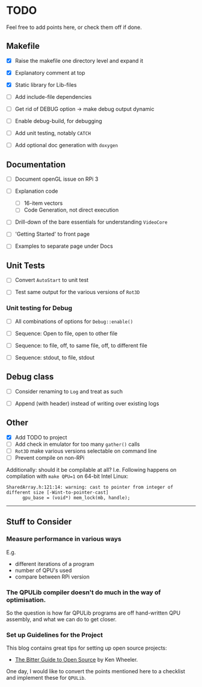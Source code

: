 
# TODO

Feel free to add points here, or check them off if done.


## Makefile

- [x] Raise the makefile one directory level and expand it
- [x] Explanatory comment at top
- [x] Static library for Lib-files
- [ ] Add include-file dependencies
- [ ] Get rid of DEBUG option -> make debug output dynamic
- [ ] Enable debug-build, for debugging
- [ ] Add unit testing, notably `CATCH`
- [ ] Add optional doc generation with `doxygen`


## Documentation

- [ ] Document openGL issue on RPi 3
- [ ] Explanation code
  - [ ] 16-item vectors
  - [ ] Code Generation, not direct execution
- [ ] Drill-down of the bare essentials for understanding `VideoCore`
- [ ] 'Getting Started' to front page
- [ ] Examples to separate page under Docs


## Unit Tests

- [ ] Convert `AutoStart` to unit test
- [ ] Test same output for the various versions of `Rot3D`


### Unit testing for Debug
- [ ] All combinations of options for `Debug::enable()`
- [ ] Sequence: Open to file, open to other file
- [ ] Sequence: to file, off, to same file, off, to different file
- [ ] Sequence: stdout, to file, stdout


## Debug class

- [ ] Consider renaming to `Log` and treat as such
- [ ] Append (with header) instead of writing over existing logs


## Other

- [x] Add TODO to project
- [ ] Add check in emulator for too many `gather()` calls
- [ ] `Rot3D` make various versions selectable on command line
- [ ] Prevent compile on non-RPi

Additionally: should it be compilable at all?
I.e. Following happens on compilation with `make QPU=1` on 64-bit Intel Linux:

```
SharedArray.h:121:14: warning: cast to pointer from integer of different size [-Wint-to-pointer-cast]
      gpu_base = (void*) mem_lock(mb, handle);
```

-----

## Stuff to Consider

### Measure performance in various ways
E.g.

  - different iterations of a program
  - number of QPU's used
  - compare between RPi version
  
  
### The QPULib compiler doesn't do much in the way of optimisation.

So the question is how far QPULib programs are off hand-written QPU assembly, and what we can do to get closer.


### Set up Guidelines for the Project

This blog contains great tips for setting up open source projects: 

- [The Bitter Guide to Open Source](https://medium.com/@ken_wheeler/a-bitter-guide-to-open-source-a8e3b6a3c1c4) by Ken Wheeler.

One day, I would like to convert the points mentioned here to a checklist and implement these for `QPULib`.
